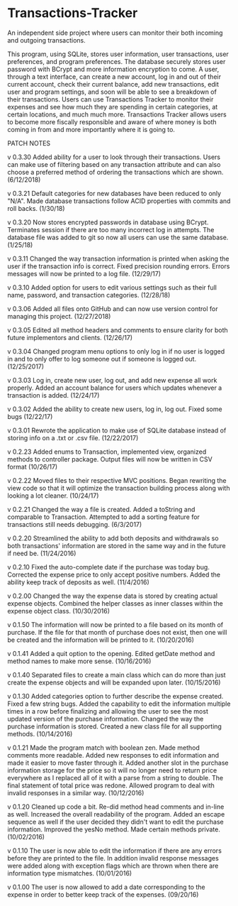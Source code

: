 # Transactions-Tracker
An independent side project where users can monitor their both incoming and outgoing transactions.
	
This program, using SQLite, stores user information, user transactions, user preferences, and 
program preferences. The database securely stores user password with BCrypt and more information
encryption to come. A user, through a text interface, can create a new account, log in and out of 
their current account, check their current balance, add new transactions, edit user and program 
settings, and soon will be able to see a breakdown of their transactions. Users can use 
Transactions Tracker to monitor their expenses and see how much they are spending in certain 
categories, at certain locations, and much much more. Transactions Tracker allows users to become 
more fiscally responsible and aware of where money is both coming in from and more importantly 
where it is going to.

PATCH NOTES

v 0.3.30 Added ability for a user to look through their transactions. Users can make use of
	filtering based on any transaction attribute and can also choose a preferred method of
	ordering the transactions which are shown. (6/12/2018) 

v 0.3.21 Default categories for new databases have been reduced to only "N/A". Made database
	transactions follow ACID properties with commits and roll backs. (1/30/18)

v 0.3.20 Now stores encrypted passwords in database using BCrypt. Terminates session if there are 
	too many incorrect log in attempts. The database file was added to git so now all users can use 
	the same database. (1/25/18)

v 0.3.11 Changed the way transaction information is printed when asking the user if the transaction
	info is correct. Fixed precision rounding errors. Errors messages will now be printed to a log 
	file. (12/29/17)

v 0.3.10 Added option for users to edit various settings such as their full name, password, and
	transaction categories. (12/28/18)
	
v 0.3.06 Added all files onto GitHub and can now use version control for managing this project.
	(12/27/2018)

v 0.3.05 Edited all method headers and comments to ensure clarity for both future implementors and
	clients. (12/26/17)

v 0.3.04 Changed program menu options to only log in if no user is logged in and to only offer
	to log someone out if someone is logged out. (12/25/2017)

v 0.3.03 Log in, create new user, log out, and add new expense all work properly. Added an
	account balance for users which updates whenever a transaction is added. (12/24/17)

v 0.3.02 Added the ability to create new users, log in, log out. Fixed some bugs (12/22/17)

v 0.3.01 Rewrote the application to make use of SQLite database instead of storing info on a 
	.txt or .csv file. (12/22/2017)

v 0.2.23 Added enums to Transaction, implemented view, organized methods to controller package. 
	Output files will now be written in CSV format (10/26/17)

v 0.2.22 Moved files to their respective MVC positions. Began rewriting the view code so that
	it will optimize the transaction building process along with looking a lot cleaner. (10/24/17)

v 0.2.21 Changed the way a file is created. Added a toString and comparable to
 	 Transaction. Attempted to add a sorting feature for transactions still 
 	 needs debugging. (6/3/2017)

v 0.2.20 Streamlined the ability to add both deposits and withdrawals so both
     transactions' information are stored in the same way and in the future
     if need be. (11/24/2016)

v 0.2.10 Fixed the auto-complete date if the purchase was today bug. Corrected
     the expense price to only accept positive numbers. Added the ability
     keep track of deposits as well. (11/4/2016)

v 0.2.00 Changed the way the expense data is stored by creating actual expense 
     objects. Combined the helper classes as inner classes within the 
     expense object class. (10/30/2016)

v 0.1.50 The information will now be printed to a file based on its month of
     purchase. If the file for that month of purchase does not exist, then
     one will be created and the information will be printed to it. 
     (10/20/2016)

v 0.1.41 Added a quit option to the opening. Edited getDate method and method 
     names to make more sense. (10/16/2016)

v 0.1.40 Separated files to create a main class which can do more than just
     create the expense objects and will be expanded upon later. 
     (10/15/2016)

v 0.1.30  Added categories option to further describe the expense created. 
      Fixed a few string bugs. Added the capability to edit the information
      multiple times in a row before finalizing and allowing the user to
      see the most updated version of the purchase information. Changed the
      way the purchase information is stored. Created a new class file for
      all supporting methods. (10/14/2016)

v 0.1.21  Made the program match with boolean zen. Made method comments more
      readable. Added new responses to edit information and made it easier
      to move faster through it. Added another slot in the purchase 
      information storage for the price so it will no longer need to return
      price everywhere as I replaced all of it with a parse from a string 
      to double. The final statement of total price was redone. Allowed
      program to deal with invalid responses in a similar way.
      (10/12/2016)

v 0.1.20  Cleaned up code a bit. Re-did method head comments and in-line
      as well. Increased the overall readability of the program. Added an
      escape sequence as well if the user decided they didn't want to edit
      the purchase information. Improved the yesNo method. Made certain
      methods private. (10/02/2016)

v 0.1.10  The user is now able to edit the information if there are any errors 
      before they are printed to the file. In addition invalid response 
      messages were added along with exception flags which are thrown when 
      there are information type mismatches. (10/01/2016)

v 0.1.00  The user is now allowed to add a date corresponding to the expense in
      order to better keep track of the expenses. (09/20/16)
